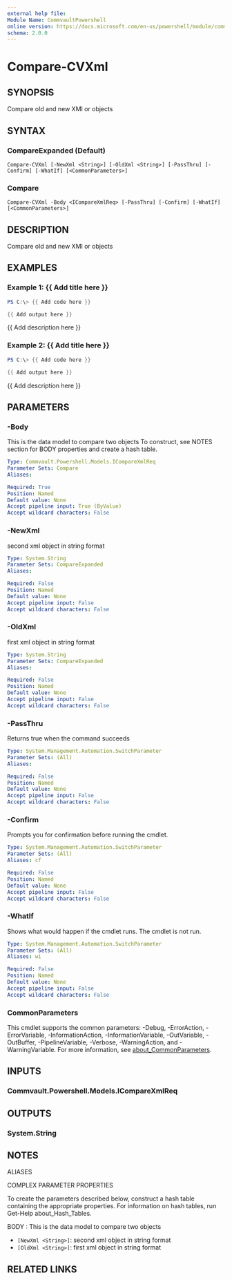 ```yaml
---
external help file:
Module Name: CommvaultPowershell
online version: https://docs.microsoft.com/en-us/powershell/module/commvaultpowershell/compare-cvxml
schema: 2.0.0
---
```


# Compare-CVXml

## SYNOPSIS
Compare old and new XMl or objects

## SYNTAX

### CompareExpanded (Default)
```
Compare-CVXml [-NewXml <String>] [-OldXml <String>] [-PassThru] [-Confirm] [-WhatIf] [<CommonParameters>]
```

### Compare
```
Compare-CVXml -Body <ICompareXmlReq> [-PassThru] [-Confirm] [-WhatIf] [<CommonParameters>]
```

## DESCRIPTION
Compare old and new XMl or objects

## EXAMPLES

### Example 1: {{ Add title here }}
```powershell
PS C:\> {{ Add code here }}

{{ Add output here }}
```

{{ Add description here }}

### Example 2: {{ Add title here }}
```powershell
PS C:\> {{ Add code here }}

{{ Add output here }}
```

{{ Add description here }}

## PARAMETERS

### -Body
This is the data model to compare two objects
To construct, see NOTES section for BODY properties and create a hash table.

```yaml
Type: Commvault.Powershell.Models.ICompareXmlReq
Parameter Sets: Compare
Aliases:

Required: True
Position: Named
Default value: None
Accept pipeline input: True (ByValue)
Accept wildcard characters: False
```

### -NewXml
second xml object in string format

```yaml
Type: System.String
Parameter Sets: CompareExpanded
Aliases:

Required: False
Position: Named
Default value: None
Accept pipeline input: False
Accept wildcard characters: False
```

### -OldXml
first xml object in string format

```yaml
Type: System.String
Parameter Sets: CompareExpanded
Aliases:

Required: False
Position: Named
Default value: None
Accept pipeline input: False
Accept wildcard characters: False
```

### -PassThru
Returns true when the command succeeds

```yaml
Type: System.Management.Automation.SwitchParameter
Parameter Sets: (All)
Aliases:

Required: False
Position: Named
Default value: None
Accept pipeline input: False
Accept wildcard characters: False
```

### -Confirm
Prompts you for confirmation before running the cmdlet.

```yaml
Type: System.Management.Automation.SwitchParameter
Parameter Sets: (All)
Aliases: cf

Required: False
Position: Named
Default value: None
Accept pipeline input: False
Accept wildcard characters: False
```

### -WhatIf
Shows what would happen if the cmdlet runs.
The cmdlet is not run.

```yaml
Type: System.Management.Automation.SwitchParameter
Parameter Sets: (All)
Aliases: wi

Required: False
Position: Named
Default value: None
Accept pipeline input: False
Accept wildcard characters: False
```

### CommonParameters
This cmdlet supports the common parameters: -Debug, -ErrorAction, -ErrorVariable, -InformationAction, -InformationVariable, -OutVariable, -OutBuffer, -PipelineVariable, -Verbose, -WarningAction, and -WarningVariable. For more information, see [about_CommonParameters](http://go.microsoft.com/fwlink/?LinkID=113216).

## INPUTS

### Commvault.Powershell.Models.ICompareXmlReq

## OUTPUTS

### System.String

## NOTES

ALIASES

COMPLEX PARAMETER PROPERTIES

To create the parameters described below, construct a hash table containing the appropriate properties. For information on hash tables, run Get-Help about_Hash_Tables.


BODY <ICompareXmlReq>: This is the data model to compare two objects
  - `[NewXml <String>]`: second xml object in string format
  - `[OldXml <String>]`: first xml object in string format

## RELATED LINKS

